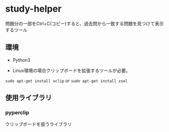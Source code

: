 # study-helper
問題分の一部をCtrl+C(コピー)すると、過去問から一致する問題を見つけて表示するツール

## 環境
- Python3

- Linux環境の場合クリップボードを拡張するツールが必要。

`sudo apt-get install xclip` or `sudo apt-get install xsel`


## 使用ライブラリ
### pyperclip
クリップボードを扱うライブラリ
